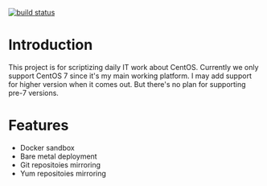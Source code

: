 [![build status](/../badges/master/build.svg)](/../commits/master)

Introduction
================

This project is for scriptizing daily IT work about CentOS.
Currently we only support CentOS 7 since it's my main working platform.
I may add support for higher version when it comes out.
But there's no plan for supporting pre-7 versions.

Features
================

* Docker sandbox
* Bare metal deployment
* Git repositoies mirroring
* Yum repositoies mirroring


